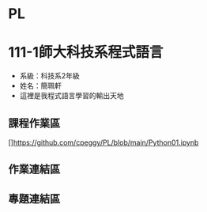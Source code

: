 # PL
# 111-1師大科技系程式語言
- 系級：科技系2年級
- 姓名：簡珮軒
- 這裡是我程式語言學習的輸出天地
## 課程作業區
[]<https://github.com/cpeggy/PL/blob/main/Python01.ipynb>
## 作業連結區
## 專題連結區
